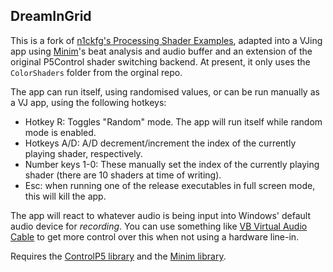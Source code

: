 ## DreamInGrid 

This is a fork of [n1ckfg's Processing Shader Examples](https://github.com/genekogan/Processing-Shader-Examples/), adapted into a VJing app using [Minim](https://code.compartmental.net/minim/)'s beat analysis and audio buffer and an extension of the original P5Control shader switching backend.
At present, it only uses the `ColorShaders` folder from the orginal repo. 

The app can run itself, using randomised values, or can be run manually as a VJ app, using the following hotkeys:

- Hotkey R: Toggles "Random" mode. The app will run itself while random mode is enabled.
- Hotkeys A/D: A/D decrement/increment the index of the currently playing shader, respectively. 
- Number keys 1-0: These manually set the index of the currently playing shader (there are 10 shaders at time of writing).
- Esc: when running one of the release executables in full screen mode, this will kill the app. 

The app will react to whatever audio is being input into Windows' default audio device for *recording*. You can use something like [VB Virtual Audio Cable](https://vb-audio.com/Cable/) to get more control over this when not using a hardware line-in. 

Requires the [ControlP5 library](http://www.sojamo.de/libraries/controlP5/) and the [Minim library](https://code.compartmental.net/minim/).
